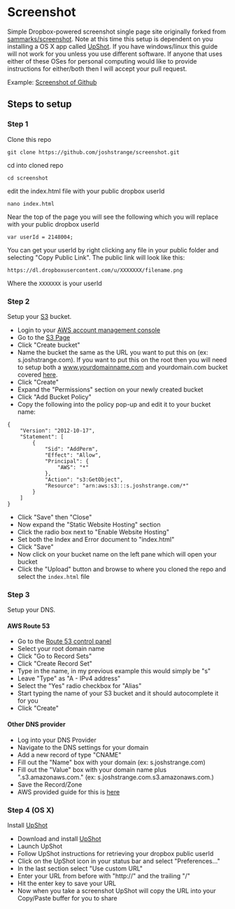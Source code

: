 # Screenshot

Simple Dropbox-powered screenshot single page site originally forked from [sammarks/screenshot](https://github.com/sammarks/screenshot). Note at this time this setup is dependent on you installing a OS X app called [UpShot](http://upshot.it/). If you have windows/linux this guide will not work for you unless you use different software. If anyone that uses either of these OSes for personal computing would like to provide instructions for either/both then I will accept your pull request.

Example: [Screenshot of Github](http://s.joshstrange.com/VPmZ.png)


## Steps to setup

### Step 1

Clone this repo

````
git clone https://github.com/joshstrange/screenshot.git
````

cd into cloned repo

````
cd screenshot
````

edit the index.html file with your public dropbox userId

````
nano index.html
````

Near the top of the page you will see the following which you will replace with your public dropbox userId

````
var userId = 2148004;
````

You can get your userId by right clicking any file in your public folder and selecting "Copy Public Link". The public link will look like this:

````
https://dl.dropboxusercontent.com/u/XXXXXXX/filename.png
````

Where the `XXXXXXX` is your userId

### Step 2

Setup your [S3](http://aws.amazon.com/s3) bucket. 

* Login to your [AWS account management console](https://console.aws.amazon.com/console/home)
* Go to the [S3 Page](https://console.aws.amazon.com/s3/home)
* Click "Create bucket"
* Name the bucket the same as the URL you want to put this on (ex: s.joshstrange.com). If you want to put this on the root then you will need to setup both a www.yourdomainname.com and yourdomain.com bucket covered [here](http://docs.aws.amazon.com/AmazonS3/latest/dev/website-hosting-custom-domain-walkthrough.html).
* Click "Create"
* Expand the "Permissions" section on your newly created bucket
* Click "Add Bucket Policy"
* Copy the following into the policy pop-up and edit it to your bucket name:

````
{
	"Version": "2012-10-17",
	"Statement": [
		{
			"Sid": "AddPerm",
			"Effect": "Allow",
			"Principal": {
				"AWS": "*"
			},
			"Action": "s3:GetObject",
			"Resource": "arn:aws:s3:::s.joshstrange.com/*"
		}
	]
}
````
* Click "Save" then "Close"
* Now expand the "Static Website Hosting" section
* Click the radio box next to "Enable Website Hosting"
* Set both the Index and Error document to "index.html"
* Click "Save"
* Now click on your bucket name on the left pane which will open your bucket
* Click the "Upload" button and browse to where you cloned the repo and select the `index.html` file


### Step 3

Setup your DNS.

#### AWS Route 53

* Go to the [Route 53 control panel](https://console.aws.amazon.com/route53/home)
* Select your root domain name
* Click "Go to Record Sets"
* Click "Create Record Set"
* Type in the name, in my previous example this would simply be "s"
* Leave "Type" as "A - IPv4 address"
* Select the "Yes" radio checkbox for "Alias"
* Start typing the name of your S3 bucket and it should autocomplete it for you
* Click "Create"

#### Other DNS provider

* Log into your DNS Provider
* Navigate to the DNS settings for your domain
* Add a new record of type "CNAME"
* Fill out the "Name" box with your domain (ex: s.joshstrange.com)
* Fill out the "Value" box with your domain name plus ".s3.amazonaws.com." (ex: s.joshstrange.com.s3.amazonaws.com.)
* Save the Record/Zone
* AWS provided guide for this is [here](http://docs.aws.amazon.com/AmazonS3/latest/dev/VirtualHosting.html#VirtualHostingCustomURLs)

### Step 4 (OS X)

Install [UpShot](http://upshot.it/)

* Download and install [UpShot](http://upshot.it/)
* Launch UpShot
* Follow UpShot instructions for retrieving your dropbox public userId
* Click on the UpShot icon in your status bar and select "Preferences..."
* In the last section select "Use custom URL"
* Enter your URL from before with "http://" and the trailing "/"
* Hit the enter key to save your URL
* Now when you take a screenshot UpShot will copy the URL into your Copy/Paste buffer for you to share

